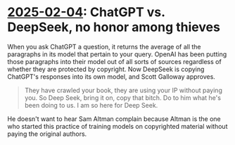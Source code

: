 # [2025-02-04](https://s3.amazonaws.com/writecomments.com/transcripts/fecf6b17a1c0a8dc96ffb26e66a85444.csv): ChatGPT vs. DeepSeek, no honor among thieves

When you ask ChatGPT a question, it returns the average of all the paragraphs in its model that pertain to your query. OpenAI has been putting those paragraphs into their model out of all sorts of sources regardless of whether they are protected by copyright. Now DeepSeek is copying ChatGPT's responses into its own model, and Scott Galloway approves.

> They have crawled your book, they are using your IP without paying you. So Deep Seek, bring it on, copy that bitch. Do to him what he's been doing to us. I am so here for Deep Seek.

He doesn't want to hear Sam Altman complain because Altman is the one who started this practice of training models on copyrighted material without paying the original authors.
